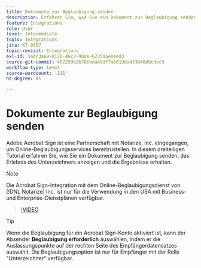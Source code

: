 ```yaml
---
title: Dokumente zur Beglaubigung senden
description: Erfahren Sie, wie Sie ein Dokument zur Beglaubigung senden
feature: Integrations
role: User
level: Intermediate
topic: Integrations
jira: KT-9357
topic-revisit: Integrations
exl-id: 5a4c3a69-d126-46c2-984e-623516e0eed3
source-git-commit: 452299b2b786beab9df7a5019da4f3840d9cdec9
workflow-type: tm+mt
source-wordcount: '111'
ht-degree: 0%

---
```


# Dokumente zur Beglaubigung senden

Adobe Acrobat Sign ist eine Partnerschaft mit Notarize, Inc. eingegangen, um Online-Beglaubigungsservices bereitzustellen. In diesem dreiteiligen Tutorial erfahren Sie, wie Sie ein Dokument zur Beglaubigung senden, das Erlebnis des Unterzeichners anzeigen und die Ergebnisse erhalten.

>[!NOTE]
>
>Die Acrobat Sign-Integration mit dem Online-Beglaubigungsdienst von [!DNL Notarize] Inc. ist nur für die Verwendung in den USA mit Business- und Enterprise-Dienstplänen verfügbar.

>[!VIDEO](https://video.tv.adobe.com/v/341029?quality=12&learn=on&hidetitle=true)

>[!TIP]
>
>Wenn die Beglaubigung für ein Acrobat Sign-Konto aktiviert ist, kann der Absender **Beglaubigung erforderlich** auswählen, indem er die Auslassungspunkte auf der rechten Seite des Empfängerdatensatzes auswählt. Die Beglaubigungsoption ist nur für Empfänger mit der Rolle &quot;Unterzeichner&quot; verfügbar.
